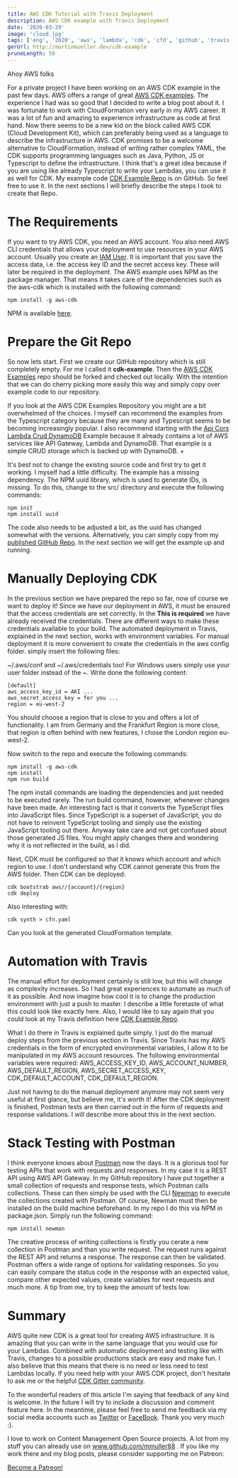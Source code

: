 ```yaml
---
title: AWS CDK Tutorial with Travis Deployment
description: AWS CDK example with Travis Deployment
date: '2020-03-29'
image: 'cloud.jpg'
tags: ['eng', '2020', 'aws', 'lambda', 'cdk', 'cfd', 'github', 'travis', 'postman']
gerUrl: http://martinmueller.dev/cdk-example
pruneLength: 50
---
```


Ahoy AWS folks

For a private project I have been working on an AWS CDK example in the past few days. AWS offers a range of great [AWS CDK examples](https://github.com/aws-samples/aws-cdk-examples). The experience I had was so good that I decided to write a blog post about it. I was fortunate to work with CloudFormation very early in my AWS career. It was a lot of fun and amazing to experience infrastructure as code at first hand. Now there seems to be a new kid on the block called AWS CDK (Cloud Development Kit), which can preferably being used as a language to describe the infrastructure in AWS. CDK promises to be a welcome alternative to CloudFormation, instead of writing rather complex YAML, the CDK supports programming languages ​​such as Java, Python, JS or Typescript to define the infrastructure. I think that's a great idea because if you are using like already Typescript to write your Lambdas, you can use it as well for CDK.
My example code [CDK Example Repo](https://github.com/mmuller88/cdk-example) is on GitHub. So feel free to use it. In the next sections I will briefly describe the steps I took to create that Repo.

# The Requirements
If you want to try AWS CDK, you need an AWS account. You also need AWS CLI credentials that allows your deployment to use resources in your AWS account. Usually you create an [IAM User](https://docs.aws.amazon.com/de_de/IAM/latest/UserGuide/id_users_create.html#id_users_create_cliwpsapi). It is important that you save the access data, i.e. the access key ID and the secret access key. These will later be required in the deployment.
The AWS example uses NPM as the package manager. That means it takes care of the dependencies such as the aws-cdk which is installed with the following command:

```
npm install -g aws-cdk
```

NPM is available [here](https://nodejs.org/en/download/).

# Prepare the Git Repo
So now lets start. First we create our GitHub repository which is still completely empty. For me I called it **cdk-example**. Then the [AWS CDK Examples](https://github.com/aws-samples/aws-cdk-examples) repo should be forked and checked out locally. With the intention that we can do cherry picking more easily this way and simply copy over example code to our repository.

If you look at the AWS CDK Examples Repository you might are a bit overwhelmed of the choices. I myself can recommend the examples from the Typescript category because they are many and Typescript seems to be becoming increasingly popular. I also recommend starting with the [Api Cors Lambda Crud DynamoDB](https://github.com/aws-samples/aws-cdk-examples/tree/master/typescript/api-cors-lambda-crud-dynamodb) Example because it already contains a lot of AWS services like API Gateway, Lambda and DynamoDB. That example is a simple CRUD storage which is backed up with DynamoDB. +

It's best not to change the existing source code and first try to get it working. I myself had a little difficulty. The example has a missing dependency. The NPM uuid library, which is used to generate IDs, is missing. To do this, change to the src/ directory and execute the following commands:

```
npm init
npm install uuid
```

The code also needs to be adjusted a bit, as the uuid has changed somewhat with the versions. Alternatively, you can simply copy from my [published GitHub Repo](https://github.com/mmuller88/cdk-example). In the next section we will get the example up and running.

# Manually Deploying CDK
In the previous section we have prepared the repo so far, now of course we want to deploy it! Since we have our deployment in AWS, it must be ensured that the access credentials are set correctly. In the **This is required** we have already received the credentials. There are different ways to make these credentials available to your build. The automated deployment in Travis, explained in the next section, works with environment variables. For manual deployment it is more convenient to create the credentials in the aws config folder. simply insert the following files:

~/.aws/conf and ~/.aws/credentials too! For Windows users simply use your user folder instead of the ~. Write done the following content:

```
[default]
aws_access_key_id = AKI ...
aws_secret_access_key = for you ...
region = eu-west-2
```

You should choose a region that is close to you and offers a lot of functionality. I am from Germany and the Frankfurt Region is more close, that region is often behind with new features, I chose the London region eu-west-2.

Now switch to the repo and execute the following commands:

```
npm install -g aws-cdk
npm install
npm run build
```

The npm install commands are loading the dependencies and just needed to be executed rarely. The run build command, however, whenever changes have been made. An interesting fact is that it converts the TypeScript files into JavaScript files. Since TypeScript is a superset of JavaScript, you do not have to reinvent TypeScript tooling and simply use the existing JavaScript tooling out there. Anyway take care and not get confused about those generated JS files. You might apply changes there and wondering why it is not reflected in the build, as I did.

Next, CDK must be configured so that it knows which account and which region to use. I don't understand why CDK cannot generate this from the AWS folder. Then CDK can be deployed:

```
cdk bootstrab aws//{account}/{region}
cdk deploy
```

Also interesting with:

```
cdk synth > cfn.yaml
```

Can you look at the generated CloudFormation template.

# Automation with Travis
The manual effort for deployment certainly is still low, but this will change as complexity increases. So I had great experiences to automate as much of it as possible. And now imagine how cool it is to change the production environment with just a push to master. I describe a little foretaste of what this could look like exactly here. Also, I would like to say again that you could look at my Travis definition here [CDK Example Repo](https://github.com/mmuller88/cdk-example/blob/master/.travis.yml).

What I do there in Travis is explained quite simply. I just do the manual deploy steps from the previous section in Travis. Since Travis has my AWS credentials in the form of encrypted environmental variables, I allow it to be manipulated in my AWS account resources. The following environmental variables were required: AWS\_ACCESS\_KEY\_ID, AWS\_ACCOUNT\_NUMBER, AWS\_DEFAULT\_REGION, AWS\_SECRET\_ACCESS\_KEY, CDK\_DEFAULT\_ACCOUNT, CDK\_DEFAULT\_REGION.

Just not having to do the manual deployment anymore may not seem very useful at first glance, but believe me, it's worth it! After the CDK deployment is finished, Postman tests are then carried out in the form of requests and response validations. I will describe more about this in the next section.

# Stack Testing with Postman
I think everyone knows about [Postman](https://www.postman.com/automated-testing) now the days. It is a glorious tool for testing APIs that work with requests and responses. In my case it is a REST API using AWS API Gateway. In my GitHub repository I have put together a small collection of requests and response tests, which Postman calls collections. These can then simply be used with the CLI [Newman](https://github.com/postmanlabs/newman) to execute the collections created with Postman. Of course, Newman must then be installed on the build machine beforehand. In my repo I do this via NPM in package.json. Simply run the following command:

```
npm install newman
```

The creative process of writing collections is firstly you cerate a new collection in Postman and than you write request. The request runs against the REST API and returns a response. The response can then be validated. Postman offers a wide range of options for validating responses. So you can easily compare the status code in the response with an expected value, compare other expected values, create variables for next requests and much more. A tip from me, try to keep the amount of tests low.

# Summary
AWS quite new CDK is a great tool for creating AWS infrastructure. It is amazing that you can write in the same language that you would use for your Lambdas. Combined with automatic deployment and testing like with Travis, changes to a possible productions stack are easy and make fun. I also believe that this means that there is no need or less need to test Lambdas locally. If you need help with your AWS CDK project, don't hesitate to ask me or the helpful [CDK Gitter community](https://gitter.im/awslabs/aws-cdk).

To the wonderful readers of this article I'm saying that feedback of any kind is welcome. In the future I will try to include a discussion and comment feature here. In the meantime, please feel free to send me feedback via my social media accounts such as [Twitter](https://twitter.com/MartinMueller_) or [FaceBook](https://www.facebook.com/martin.muller.10485). Thank you very much :).

I love to work on Content Management Open Source projects. A lot from my stuff you can already use on www.github.com/mmuller88 . If you like my work there and my blog posts, please consider supporting me on Patreon:

<a href="https://www.patreon.com/bePatron?u=29010217" data-patreon-widget-type="become-patron-button">Become a Patreon!</a><script async src="https://c6.patreon.com/becomePatronButton.bundle.js"></script>
